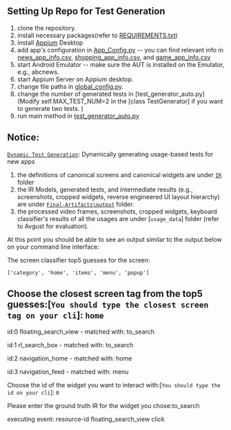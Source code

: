## Setting Up Repo for Test Generation
1. clone the repository.
2. install necessary packages(refer to [REQUIREMENTS.txt](https://github.com/liushuqi-2022/GUEST-repo/blob/main/REQUIREMENTS.txt))
3. install [Appium](http://appium.io/) Desktop
4. add app's configuration in [App_Config.py](https://github.com/liushuqi-2022/GUEST-repo/blob/main/code/dynamic_generation/App_Config.py)
    -- you can find relevant info in [news_app_info.csv](https://github.com/liushuqi-2022/GUEST-repo/blob/main/news_app_info.csv), [shopping_app_info.csv](https://github.com/liushuqi-2022/GUEST-repo/blob/main/shopping_app_info.csv), and [game_app_info.csv](https://github.com/liushuqi-2022/GUEST-repo/blob/main/game_app_info.csv)
5. start Android Emulator -- make sure the AUT is installed on the Emulator, e.g., abcnews.
6. start Appium Server on Appium desktop.
7. change file paths in [global_config.py](https://github.com/liushuqi-2022/GUEST-repo/blob/main/code/global_config.py).
8. change the number of generated tests in [test_generator_auto.py](Modify self.MAX_TEST_NUM=2 in the [class TestGenerator] if you want to generate two tests. )
9. run main method in [test_generator_auto.py](https://github.com/liushuqi-2022/GUEST-repo/blob/main/code/dynamic_generation/test_generator_auto.py)

## Notice:
[`Dynamic Test Generation`](https://github.com/liushuqi-2022/GUEST-repo/tree/main/code/dynamic_generation): Dynamically generating usage-based tests for new apps

 1. the definitions of canonical screens and canonical widgets are under [`IR`](https://github.com/liushuqi-2022/GUEST-repo/tree/main/IR) folder
 2. the IR Models, generated tests, and intermediate results (e.g., screenshots, cropped widgets, reverse engineered UI layout hierarchy) are under [`Final-Artifacts\output`](https://github.com/liushuqi-2022/GUEST-repo/tree/main/Final-Artifacts/output) folder.
3. the processed video frames, screenshots, cropped widgets, keyboard classifier's results of all the usages are under [`usage_data`] folder (refer to Avgust for evaluation).


At this point you should be able to see an output similar to the output below on your command line interface:

The screen classifier top5 guesses for the screen:

 `['category', 'home', 'items', 'menu', 'popup']`

Choose the closest screen tag from the top5 guesses:[`You should type the closest screen tag on your cli`]: `home`
---------
id:0 floating_search_view - matched with: to_search

id:1 rl_search_box - matched with: to_search

id:2 navigation_home - matched with: home

id:3 navigation_feed - matched with: menu

Choose the id of the widget you want to interact with:[`You should type the id on your cli`]: `0`

Please enter the ground truth IR for the widget you chose:to_search

executing event: resource-id floating_search_view click
